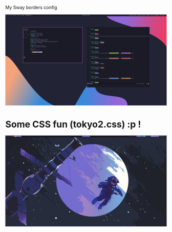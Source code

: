  My Sway borders config

![1](https://raw.githubusercontent.com/roidm/sway-borders/main/pics/swappy-20220429_114108.png "Image 1")


# Some CSS fun (tokyo2.css) :p !

![2](https://raw.githubusercontent.com/roidm/sway-borders/main/pics/swappy-20220501_123729.png "Image 2")


